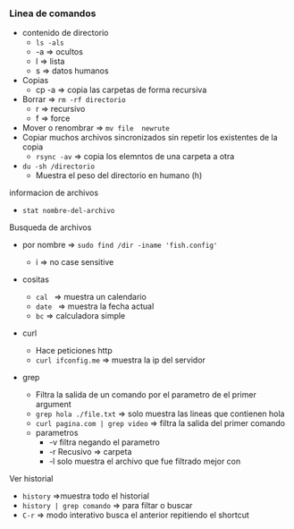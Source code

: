 

### Linea de comandos


- contenido de directorio
	- `ls -als`
	- -a => ocultos
	- l => lista
	- s => datos humanos
- Copias
	- cp -a => copia las carpetas de forma recursiva
- Borrar => `rm -rf directorio`
	- r => recursivo
	- f => force
- Mover o renombrar => `mv file  newrute`
- Copiar muchos archivos sincronizados sin repetir los existentes de la copia
	- `rsync -av` => copia los elemntos de una carpeta a otra
- `du -sh /directorio`
	- Muestra el peso del directorio en humano (h) 

informacion de archivos
- `stat nombre-del-archivo` 


 Busqueda de archivos 
 - por nombre => `sudo find /dir -iname 'fish.config'`
	 - i => no case sensitive



- cositas
	- `cal ` => muestra un calendario
	- `date ` => muestra la fecha actual
	- `bc` => calculadora simple


- curl 
	- Hace peticiones http
	- `curl ifconfig.me` => muestra la ip del servidor

- grep
	- Filtra la salida de un comando por el parametro de el primer argument
	- `grep hola ./file.txt`  => solo muestra las lineas que contienen  hola
	- `curl pagina.com | grep video` => filtra la salida del primer comando
	- parametros
		- -v filtra negando el parametro
		- -r Recusivo => carpeta 
		- -l solo muestra el archivo que fue filtrado mejor con 


Ver historial
- `history` =>muestra todo el historial
- `history | grep comando` => para filtar o buscar
- `C-r` => modo interativo busca el anterior repitiendo el shortcut
